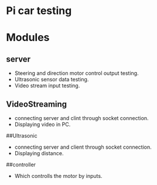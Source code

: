 # Pi car testing

# Modules

## server

* Steering and direction motor control output testing.
* Ultrasonic sensor data testing.
* Video stream input testing.

## VideoStreaming

* connecting server and clint through socket connection.
* Displaying video in PC.


##Ultrasonic

* connecting server and client through socket connection.
* Displaying distance.

##controller
* Which controlls the motor by inputs.
